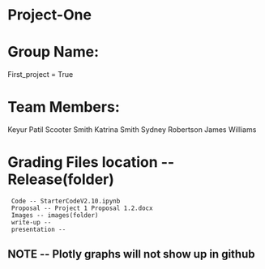# Project-One

# Group Name: 
First_project = True


# Team Members: 
Keyur Patil
Scooter Smith
Katrina Smith
Sydney Robertson
James Williams


# Grading Files location -- Release(folder)
     Code -- StarterCodeV2.10.ipynb
     Proposal -- Project 1 Proposal 1.2.docx
     Images -- images(folder)
     write-up --
     presentation --

## NOTE -- Plotly graphs will not show up in github
